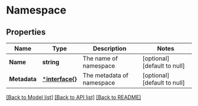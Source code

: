 # Namespace

## Properties
Name | Type | Description | Notes
------------ | ------------- | ------------- | -------------
**Name** | **string** | The name of namespace | [optional] [default to null]
**Metadata** | [***interface{}**](interface{}.md) | The metadata of namespace | [optional] [default to null]

[[Back to Model list]](../README.md#documentation-for-models) [[Back to API list]](../README.md#documentation-for-api-endpoints) [[Back to README]](../README.md)

